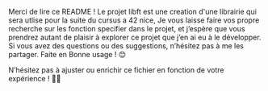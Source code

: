 Merci de lire ce README !
Le projet libft est une creation d'une librairie qui sera utlise pour la suite du cursus a 42 nice,
Je vous laisse faire vos propre recherche sur les fonction specifier dans le projet, et j’espère que vous prendrez autant de plaisir à explorer ce projet que j’en ai eu à le développer. 
Si vous avez des questions ou des suggestions, n’hésitez pas à me les partager. Faite en Bonne usage ! 😊

N’hésitez pas à ajuster ou enrichir ce fichier en fonction de votre expérience ! 🗿🗿
